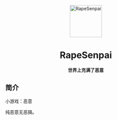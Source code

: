 <p align="center">
  <a href="https://Ian993.github.io/AJ/index.html"><img src="https://github.com/Ian993/AJ/blog/main/static/image/ClickBefore.png?raw=true" width="100" height="100" alt="RapeSenpai"></a>
</p>
<div align="center">

# RapeSenpai
**世界上充满了恶意**
</div>

## 简介
小游戏：恶意

纯恶意无恶搞。
